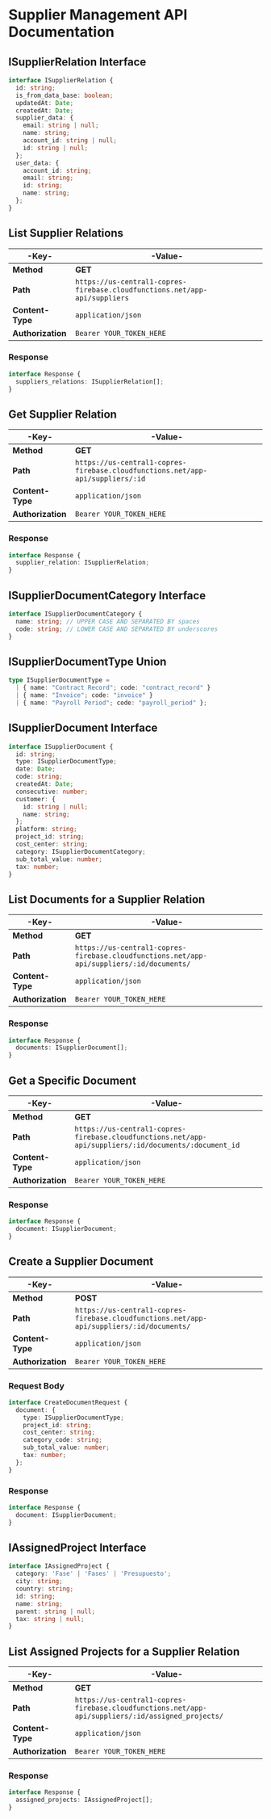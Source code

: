 # Supplier Management API Documentation

## ISupplierRelation Interface
```typescript
interface ISupplierRelation {
  id: string;
  is_from_data_base: boolean;
  updatedAt: Date;
  createdAt: Date;
  supplier_data: {
    email: string | null;
    name: string;
    account_id: string | null;
    id: string | null;
  };
  user_data: {
    account_id: string;
    email: string;
    id: string;
    name: string;
  };
}
```

## List Supplier Relations

| -Key-           | -Value-                                       |
|-----------------|-----------------------------------------------|
| **Method**      | **GET**                                       |
| **Path**        | `https://us-central1-copres-firebase.cloudfunctions.net/app-api/suppliers`                              |
| **Content-Type**| `application/json`                            |
| **Authorization**| `Bearer YOUR_TOKEN_HERE`                     |

### Response
```typescript
interface Response {
  suppliers_relations: ISupplierRelation[];
}
```

## Get Supplier Relation

| -Key-           | -Value-                                       |
|-----------------|-----------------------------------------------|
| **Method**      | **GET**                                       |
| **Path**        | `https://us-central1-copres-firebase.cloudfunctions.net/app-api/suppliers/:id`                          |
| **Content-Type**| `application/json`                            |
| **Authorization**| `Bearer YOUR_TOKEN_HERE`                     |

### Response
```typescript
interface Response {
  supplier_relation: ISupplierRelation;
}
```

## ISupplierDocumentCategory Interface
```typescript
interface ISupplierDocumentCategory {
  name: string; // UPPER CASE AND SEPARATED BY spaces
  code: string; // LOWER CASE AND SEPARATED BY underscores
}
```

## ISupplierDocumentType Union
```typescript
type ISupplierDocumentType = 
  | { name: "Contract Record"; code: "contract_record" }
  | { name: "Invoice"; code: "invoice" }
  | { name: "Payroll Period"; code: "payroll_period" };
```

## ISupplierDocument Interface
```typescript
interface ISupplierDocument {
  id: string;
  type: ISupplierDocumentType;
  date: Date;
  code: string;
  createdAt: Date;
  consecutive: number;
  customer: {
    id: string | null;
    name: string;
  };
  platform: string;
  project_id: string;
  cost_center: string;
  category: ISupplierDocumentCategory;
  sub_total_value: number;
  tax: number;
}
```

## List Documents for a Supplier Relation

| -Key-           | -Value-                                       |
|-----------------|-----------------------------------------------|
| **Method**      | **GET**                                       |
| **Path**        | `https://us-central1-copres-firebase.cloudfunctions.net/app-api/suppliers/:id/documents/`               |
| **Content-Type**| `application/json`                            |
| **Authorization**| `Bearer YOUR_TOKEN_HERE`                     |

### Response
```typescript
interface Response {
  documents: ISupplierDocument[];
}
```

## Get a Specific Document

| -Key-           | -Value-                                       |
|-----------------|-----------------------------------------------|
| **Method**      | **GET**                                       |
| **Path**        | `https://us-central1-copres-firebase.cloudfunctions.net/app-api/suppliers/:id/documents/:document_id`   |
| **Content-Type**| `application/json`                            |
| **Authorization**| `Bearer YOUR_TOKEN_HERE`                     |

### Response
```typescript
interface Response {
  document: ISupplierDocument;
}
```

## Create a Supplier Document

| -Key-           | -Value-                                       |
|-----------------|-----------------------------------------------|
| **Method**      | **POST**                                      |
| **Path**        | `https://us-central1-copres-firebase.cloudfunctions.net/app-api/suppliers/:id/documents/`               |
| **Content-Type**| `application/json`                            |
| **Authorization**| `Bearer YOUR_TOKEN_HERE`                     |

### Request Body
```typescript
interface CreateDocumentRequest {
  document: {
    type: ISupplierDocumentType;
    project_id: string;
    cost_center: string;
    category_code: string;
    sub_total_value: number;
    tax: number;
  };
}
```

### Response
```typescript
interface Response {
  document: ISupplierDocument;
}
```

## IAssignedProject Interface
```typescript
interface IAssignedProject {
  category: 'Fase' | 'Fases' | 'Presupuesto';
  city: string;
  country: string;
  id: string;
  name: string;
  parent: string | null;
  tax: string | null;
}
```

## List Assigned Projects for a Supplier Relation

| -Key-           | -Value-                                       |
|-----------------|-----------------------------------------------|
| **Method**      | **GET**                                       |
| **Path**        | `https://us-central1-copres-firebase.cloudfunctions.net/app-api/suppliers/:id/assigned_projects/`       |
| **Content-Type**| `application/json`                            |
| **Authorization**| `Bearer YOUR_TOKEN_HERE`                     |

### Response
```typescript
interface Response {
  assigned_projects: IAssignedProject[];
}
```
